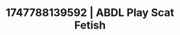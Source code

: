 ---
categories:
- Cinematic erotica
- Femme domination
- BookTok after dark
- Erotic voice acting
- Hawk Tuah
image: /assets/images/1747788139592.jpg
layout: post
seo:
  description: Featured content with exclusive Scat Fetish, ABDL Play. HD images available.
  keywords: Scat Fetish, ABDL Play
  og_image: /assets/images/1747788139592.jpg
  schema_type: VisualArtwork
tags:
- ABDL Play
- '#1747788139592'
- Scat Fetish
title: 1747788139592 | ABDL Play Scat Fetish
---